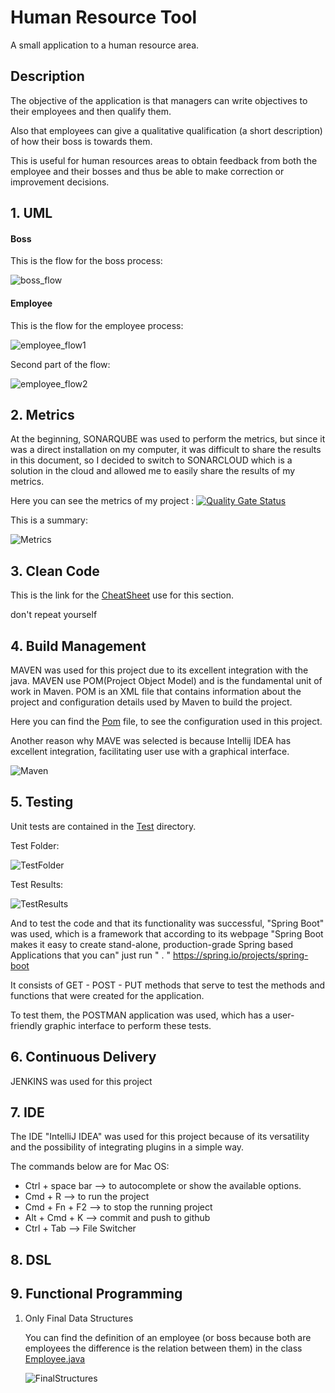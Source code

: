 # Human Resource Tool

A small application to a human resource area.

## Description 

The objective of the application is that managers can write objectives to their employees and then qualify them.

Also that employees can give a qualitative qualification (a short description) of how their boss is towards them.

This is useful for human resources areas to obtain feedback from both the employee and their bosses and thus be able to make correction or improvement decisions.

## 1. UML

#### Boss

This is the flow for the boss process:

![boss_flow](Documents/img/uml1.png)

#### Employee

This is the flow for the employee process:

![employee_flow1](Documents/img/uml2.png)

Second part of the flow:

![employee_flow2](Documents/img/uml3.png)

## 2. Metrics

At the beginning, SONARQUBE was used to perform the metrics, but since it was a direct installation on my computer, it was difficult to share the results in this document, so I decided to switch to SONARCLOUD which is a solution in the cloud and allowed me to easily share the results of my metrics.

Here you can see the metrics of my project : [![Quality Gate Status](https://sonarcloud.io/api/project_badges/measure?project=edpape007_App_Hr_Tool&metric=alert_status)](https://sonarcloud.io/dashboard?id=edpape007_App_Hr_Tool)

This is a summary:

![Metrics](Documents/img/Metrics.png)


## 3. Clean Code

This is the link for the [CheatSheet](Documents/CleanCode_CheatSheet.rst) use for this section.

don't repeat yourself 

## 4. Build Management

MAVEN was used for this project due to its excellent integration with the java. MAVEN use POM(Project Object Model) and is the fundamental unit of work in Maven. POM is an XML file that contains information about the project and configuration details used by Maven to build the project.

Here you can find the [Pom](pom.xml) file, to see the configuration used in this project.

Another reason why MAVE was selected is because Intellij IDEA has excellent integration, facilitating user use with a graphical interface.

![Maven](Documents/img/Maven.png)

## 5. Testing

Unit tests are contained in the [Test](src/test/java/com/hrtool) directory.

Test Folder:

![TestFolder](Documents/img/Test_Folder.png)

Test Results:

![TestResults](Documents/img/Test_Result.png)

And to test the code and that its functionality was successful, "Spring Boot" was used, which is a framework that according to its webpage "Spring Boot makes it easy to create stand-alone, production-grade Spring based Applications that you can" just run " . " https://spring.io/projects/spring-boot

It consists of GET - POST - PUT methods that serve to test the methods and functions that were created for the application.

To test them, the POSTMAN application was used, which has a user-friendly graphic interface to perform these tests.

## 6. Continuous Delivery

JENKINS was used for this project

## 7. IDE

The IDE "IntelliJ IDEA" was used for this project because of its versatility and the possibility of integrating plugins in a simple way.

The commands below are for Mac OS:

  - Ctrl + space bar --> to autocomplete or show the available options.
  - Cmd + R --> to run the project
  - Cmd + Fn + F2 --> to stop the running project
  - Alt + Cmd + K --> commit and push to github 
  - Ctrl + Tab --> File Switcher

## 8. DSL
## 9. Functional Programming 

1. Only Final Data Structures
   
   You can find the definition of an employee (or boss because both are employees the difference is the relation between them)    in the class [Employee.java](src/main/java/com/hrtool/model/Employee.java)
   
   ![FinalStructures](Documents/img/FinalStructures.png)

